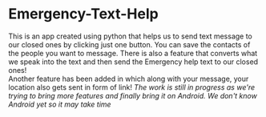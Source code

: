 # Emergency-Text-Help
This is an app created using python that helps us to send text message to our closed ones by clicking just one button. 
You can save the contacts of the people you want to message.
There is also a feature that converts what we speak into the text and then send the Emergency help text to our closed ones!  
Another feature has been added in which along with your message, your location also gets sent in form of link!
*The  work is still in progress as we're trying to bring more features and finally bring it on Android. We don't know Android yet so it may take time*
